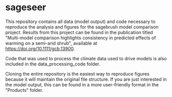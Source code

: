 # sageseer
This repository contains all data (model output) and code necessary to reproduce the analysis and figures for the sagebrush model comparison project. Results from this project can be found in the publication titled "Multi-model comparison highlights consistency in predicted effects of warming on a semi-arid shrub", available at https://doi.org/10.1111/gcb.13900.

Code that was used to process the climate data used to drive models is also included in the data_processing_code folder.

Cloning the entire repository is the easiest way to reproduce figures because it will maintain the original file structure. If you are just interested in the model output, this can be found in a more user-friendly format in the "Products" folder.
